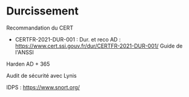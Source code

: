 # Durcissement
Recommandation du CERT
- CERTFR-2021-DUR-001 : Dur. et reco AD : https://www.cert.ssi.gouv.fr/dur/CERTFR-2021-DUR-001/
Guide de l'ANSSI

Harden AD + 365

Audit de sécurité avec Lynis

IDPS : https://www.snort.org/

